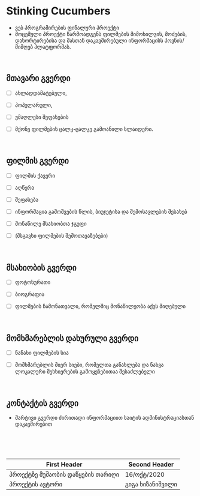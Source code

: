 # Stinking Cucumbers
- ვებ პროგრამირების ფინალური პროექტი
- მოცემული პროექტი წარმოადგენს ფილმების მიმოხილვის, მოძების, დასორტირებისა და მასთან დაკავშირებული ინფორმაცისს პოვნის/მიმღებ პლატფორმას.<br/></br></br>

## მთავარი გვერდი
- [ ] ახლადდამატებული,
- [ ] პოპულარული,
- [ ] უმაღლესი შეფასების
- [ ] მქონე ფილმების ცალკ-ცალკე გამოანილი სლაიდერი.</br></br></br>
	
	
## ფილმის გვერდი
- [ ] ფილმის ქავერი
- [ ] აღწერა
- [ ] შეფასება
- [ ] ინფორმაცია გამოშვების წლის, ბიუჯეტისა და შემოსავლების შესახებ
- [ ] მონაწილე მსახიობთა ჯგუფი
- [ ] (მსგავსი ფილმების შემოთავაზებები)</br></br></br>
	
	
## მსახიობის გვერდი</br>
- [ ]	ფოტოსურათი
- [ ]	ბიოგრაფია
- [ ]	ფილმების ჩამონათვალი, რომელშიც მონაწილეობა აქვს მიღებული</br></br></br>
	
	
## მომხმარებლის დახურული გვერდი
- [ ] ნანახი ფილმების სია
- [ ] მომხმარებლის მიერ სიები, რომელთა განახლება და ნახვა ლოკალური მეხსიერების გამოყენებითაა შესაძლებელი<br/><br/></br>
	
	
## კონტაქტის გვერდი
+ მარტივი გვერდი ძირითადი ინფორმაციით საიტის ადმინისტრაციასთან დაკავშირებით </br></br></br></br></br>


First Header  				| Second Header
--------------------------------------- | -------------
პროექტზე მუშაობის დაწყების თარიღი	| 16/ოქტ/2020
პროექტის ავტორი				| გიგა ხიზანიშვილი
